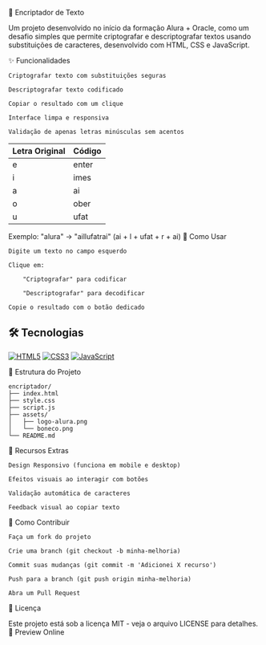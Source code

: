 🔐 Encriptador de Texto

Um projeto desenvolvido no início da formação Alura + Oracle, como um desafio simples que permite criptografar e descriptografar textos usando substituições de caracteres, desenvolvido com HTML, CSS e JavaScript.

✨ Funcionalidades

    Criptografar texto com substituições seguras

    Descriptografar texto codificado

    Copiar o resultado com um clique

    Interface limpa e responsiva

    Validação de apenas letras minúsculas sem acentos

| Letra Original | Código |
|----------------|--------|
| e              | enter  |
| i              | imes   |
| a              | ai     |
| o              | ober   |
| u              | ufat   |

Exemplo:
"alura" → "aillufatrai" (ai + l + ufat + r + ai)
🚀 Como Usar

    Digite um texto no campo esquerdo

    Clique em:

        "Criptografar" para codificar

        "Descriptografar" para decodificar

    Copie o resultado com o botão dedicado

## 🛠️ Tecnologias

[![HTML5](https://img.shields.io/badge/HTML5-E34F26?style=for-the-badge&logo=html5&logoColor=white)](https://developer.mozilla.org/pt-BR/docs/Web/HTML)
[![CSS3](https://img.shields.io/badge/CSS3-1572B6?style=for-the-badge&logo=css3&logoColor=white)](https://developer.mozilla.org/pt-BR/docs/Web/CSS)
[![JavaScript](https://img.shields.io/badge/JavaScript-F7DF1E?style=for-the-badge&logo=javascript&logoColor=black)](https://developer.mozilla.org/pt-BR/docs/Web/JavaScript)

📁 Estrutura do Projeto

```plaintext
encriptador/
├── index.html
├── style.css
├── script.js
├── assets/
│   ├── logo-alura.png
│   └── boneco.png
└── README.md
```

🌟 Recursos Extras

    Design Responsivo (funciona em mobile e desktop)

    Efeitos visuais ao interagir com botões

    Validação automática de caracteres

    Feedback visual ao copiar texto

🔧 Como Contribuir

    Faça um fork do projeto

    Crie uma branch (git checkout -b minha-melhoria)

    Commit suas mudanças (git commit -m 'Adicionei X recurso')

    Push para a branch (git push origin minha-melhoria)

    Abra um Pull Request

📄 Licença

Este projeto está sob a licença MIT - veja o arquivo LICENSE para detalhes.
📌 Preview Online
